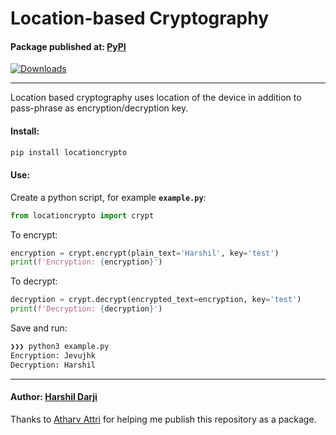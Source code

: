 # Location-based Cryptography
#### Package published at: [PyPI](https://pypi.org/project/locationcrypto/)
[![Downloads](https://static.pepy.tech/personalized-badge/locationcrypto?period=total&units=international_system&left_color=grey&right_color=blue&left_text=Downloads)](https://pepy.tech/project/locationcrypto)

---

Location based cryptography uses location of the device in addition to pass-phrase as encryption/decryption key.

#### Install:
```bash
pip install locationcrypto
```

#### Use:
Create a python script, for example **`example.py`**:
```python
from locationcrypto import crypt
```
To encrypt:
```python
encryption = crypt.encrypt(plain_text='Harshil', key='test')
print(f'Encryption: {encryption}')
```
To decrypt:
```python
decryption = crypt.decrypt(encrypted_text=encryption, key='test')
print(f'Decryption: {decryption}')
```
Save and run:
```bash
❯❯❯ python3 example.py
Encryption: Jevujhk
Decryption: Harshil
```

---
#### Author: [Harshil Darji](https://github.com/harshildarji)

Thanks to [Atharv Attri](https://github.com/Atharv-Attri) for helping me publish this repository as a package.
